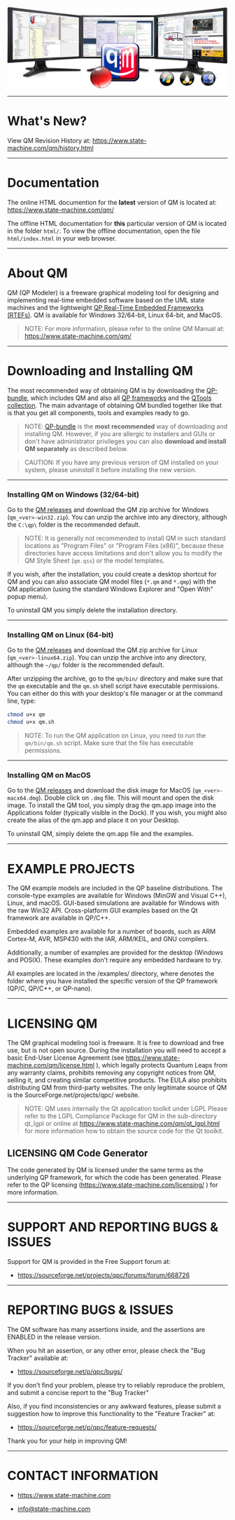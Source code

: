 ![QM model-based design tool](img/qm_3monitors.jpg)

---------------------------------------------------------------------------
# What's New?
View QM Revision History at:
https://www.state-machine.com/qm/history.html

---------------------------------------------------------------------------
# Documentation
The online HTML documention for the **latest** version of QM is located
at: https://www.state-machine.com/qm/

The offline HTML documentation for **this** particular version of QM
is located in the folder `html/`. To view the offline documentation, open
the file `html/index.html` in your web browser.

---------------------------------------------------------------------------
# About QM
QM (QP Modeler) is a freeware graphical modeling tool for designing and
implementing real-time embedded software based on the UML state machines
and the lightweight [QP Real-Time Embedded Frameworks (RTEFs)][QP].
QM is available for Windows 32/64-bit, Linux 64-bit, and MacOS.

> NOTE: For more information, please refer to the online QM Manual at:
https://www.state-machine.com/qm/

---------------------------------------------------------------------------
# Downloading and Installing QM
The most recommended way of obtaining QM is by downloading the
[QP-bundle](https://www.state-machine.com/#Downloads), which includes
QM and also all [QP frameworks](https://www.state-machine.com/products/)
and the [QTools collection](https://www.state-machine.com/products/).
The main advantage of obtaining QM bundled together like that is that you
get all components, tools and examples ready to go.

> NOTE: [QP-bundle](https://www.state-machine.com/#Downloads) is the
**most recommended** way of downloading and installing QM. However,
if you are allergic to installers and GUIs or don't have administrator
privileges you can also **download and install QM separately**
as described below.

> CAUTION: If you have any previous version of QM installed on your system,
please *uninstall* it before installing the new version.

---------------------------------------------------------------------------
### Installing QM on Windows (32/64-bit)
Go to the [QM releases](https://github.com/QuantumLeaps/qm/releases) and
download the QM zip archive for Windows (`qm_<ver>-win32.zip`). You can
unzip the archive into any directory, although the `C:\qp\` folder is the
recommended default.

> NOTE: It is generally not recommended to install QM in such standard
locations as "Program Files" or "Program Files (x86)", because these
directories have access limitations and don't allow you to modify the
QM Style Sheet (`qm.qss`) or the model templates.

If you wish, after the installation, you could create a desktop shortcut
for QM and you can also associate QM model files (`*.qm` and `*.qmp`)
with the QM application (using the standard Windows Explorer and
"Open With" popup menu).

To uninstall QM you simply delete the installation directory.

---------------------------------------------------------------------------
### Installing QM on Linux (64-bit)
Go to the [QM releases](https://github.com/QuantumLeaps/qm/releases) and
download the QM zip archive for Linux (`qm_<ver>-linux64.zip`). You can
unzip the archive into any directory, although the `~/qp/` folder is the
recommended default.

After unzipping the archive, go to the `qm/bin/` directory and make sure
that the `qm` executable and the `qm.sh` shell script have executable
permissions. You can either do this  with your desktop's file manager
or at the command line, type:

```sh
chmod u+x qm
chmod u+x qm.sh
```

> NOTE: To run the QM application on Linux, you need to run the
`qm/bin/qm.sh` script. Make sure that the file has executable permissions.


---------------------------------------------------------------------------
### Installing QM on MacOS
Go to the [QM releases](https://github.com/QuantumLeaps/qm/releases) and
download the disk image for MacOS (`qm_<ver>-macx64.dmg`). Double click
on `.dmg` file. This will mount and open the disk image. To install the
QM tool, you simply drag the qm.app image into the Applications folder
(typically visible in the Dock). If you wish, you might also create the
alias of the qm.app and place it on your Desktop.

To uninstall QM, simply delete the qm.app file and the examples.


---------------------------------------------------------------------------
# EXAMPLE PROJECTS
The QM example models are included in the QP baseline distributions. The
console-type examples are available for Windows (MinGW and Visual C++),
Linux, and macOS. GUI-based simulations are available for Windows with the
raw Win32 API. Cross-platform GUI examples based on the Qt framework are
available in QP/C++.

Embedded examples are available for a number of boards, such as ARM
Cortex-M, AVR, MSP430 with the IAR, ARM/KEIL, and GNU compilers.

Additionally, a number of examples are provided for the desktop (Windows
and POSIX). These examples don't require any embedded hardware to try.

All examples are located in the <qp>/examples/ directory, where <qp>
denotes the folder where you have installed the specific version of the
QP framework (QP/C, QP/C++, or QP-nano).


---------------------------------------------------------------------------
# LICENSING QM
The QM graphical modeling tool is freeware. It is free to download and
free use, but is not open source. During the installation you will need
to accept a basic End-User License Agreement (see
https://www.state-machine.com/qm/license.html ), which legally protects
Quantum Leaps from any warranty claims, prohibits removing any copyright
notices from QM, selling it, and creating similar competitive products.
The EULA also prohibits distributing QM from third-party websites. The
only legitimate source of QM is the SourceForge.net/projects/qpc/ website.

> NOTE: QM uses internally the Qt application toolkit under LGPL
Please refer to the LGPL Compliance Package for QM in the sub-directory
qt_lgpl or online at https://www.state-machine.com/qm/qt_lgpl.html for
more information how to obtain the source code for the Qt toolkit.


## LICENSING QM Code Generator
The code generated by QM is licensed under the same terms as the
underlying QP framework, for which the code has been generated. Please
refer to the QP licensing (https://www.state-machine.com/licensing/ )
for more information.


---------------------------------------------------------------------------
# SUPPORT AND REPORTING BUGS & ISSUES
Support for QM is provided in the Free Support forum at:

- https://sourceforge.net/projects/qpc/forums/forum/668726


---------------------------------------------------------------------------
# REPORTING BUGS & ISSUES
The QM software has many assertions inside, and the assertions are
ENABLED in the release version.

When you hit an assertion, or any other error, please check the "Bug
Tracker" available at:

- https://sourceforge.net/p/qpc/bugs/

If you don't find your problem, please try to reliably reproduce the
problem, and submit a concise report to the "Bug Tracker"

Also, if you find inconsistencies or any awkward features, please submit
a suggestion how to improve this functionality to the "Feature Tracker" at:

- https://sourceforge.net/p/qpc/feature-requests/

Thank you for your help in improving QM!

---------------------------------------------------------------------------
# CONTACT INFORMATION
- https://www.state-machine.com
- info@state-machine.com

   [QP]: <https://www.state-machine.com/products/#QP>

